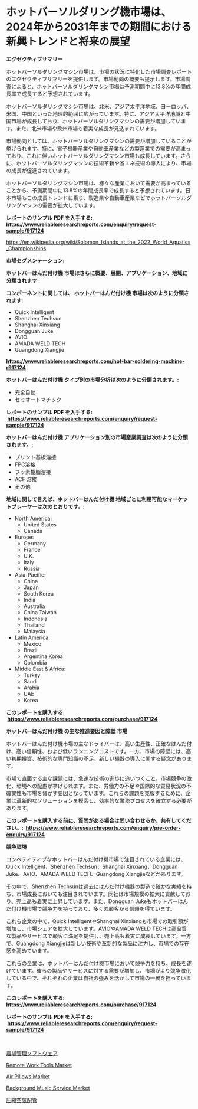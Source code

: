 <p><h1>ホットバーソルダリング機市場は、2024年から2031年までの期間における新興トレンドと将来の展望</h1></p><p><strong>エグゼクティブサマリー</strong></p>
<p><p>ホットバーソルダリングマシン市場は、市場の状況に特化した市場調査レポートのエグゼクティブサマリーを提供します。市場動向の概要も提示します。市場調査によると、ホットバーソルダリングマシン市場は予測期間中に13.8%の年間成長率で成長すると予想されています。</p><p>ホットバーソルダリングマシン市場は、北米、アジア太平洋地域、ヨーロッパ、米国、中国といった地理的範囲に広がっています。特に、アジア太平洋地域と中国市場が成長しており、ホットバーソルダリングマシンの需要が増加しています。また、北米市場や欧州市場も着実な成長が見込まれています。</p><p>市場動向としては、ホットバーソルダリングマシンの需要が増加していることが挙げられます。特に、電子機器産業や自動車産業などの製造業での需要が高まっており、これに伴いホットバーソルダリングマシン市場も成長しています。さらに、ホットバーソルダリングマシンの技術革新や省エネ技術の導入により、市場の成長が促進されています。</p><p>ホットバーソルダリングマシン市場は、様々な産業において需要が高まっていることから、予測期間中に13.8%の年間成長率で成長すると予想されています。日本市場もこの成長トレンドに乗り、製造業や自動車産業などでホットバーソルダリングマシンの需要が拡大しています。</p></p>
<p><strong>レポートのサンプル PDF を入手する: <a href="https://www.reliableresearchreports.com/enquiry/request-sample/917124">https://www.reliableresearchreports.com/enquiry/request-sample/917124</a></strong></p>
<p><a href="https://en.wikipedia.org/wiki/Solomon_Islands_at_the_2022_World_Aquatics_Championships">https://en.wikipedia.org/wiki/Solomon_Islands_at_the_2022_World_Aquatics_Championships</a></p>
<p><strong>市場セグメンテーション:</strong></p>
<p><strong> ホットバーはんだ付け機 市場はさらに概要、展開、アプリケーション、地域に分類されます :</strong></p>
<p><strong>コンポーネントに関しては、 ホットバーはんだ付け機 市場は次のように分類されます: &nbsp;</strong></p>
<p><ul><li>Quick Intelligent</li><li>Shenzhen Techsun</li><li>Shanghai Xinxiang</li><li>Dongguan Juke</li><li>AVIO</li><li>AMADA WELD TECH</li><li>Guangdong Xiangjie</li></ul></p>
<p><strong><a href="https://www.reliableresearchreports.com/hot-bar-soldering-machine-r917124">https://www.reliableresearchreports.com/hot-bar-soldering-machine-r917124</a></strong></p>
<p><strong> ホットバーはんだ付け機 タイプ別の市場分析は次のように分類されます。:</strong></p>
<p><ul><li>完全自動</li><li>セミオートマチック</li></ul></p>
<p><strong>レポートのサンプル PDF を入手する: &nbsp;<a href="https://www.reliableresearchreports.com/enquiry/request-sample/917124">https://www.reliableresearchreports.com/enquiry/request-sample/917124</a></strong></p>
<p><strong> ホットバーはんだ付け機 アプリケーション別の市場産業調査は次のように分類されます。:</strong></p>
<p><ul><li>プリント基板溶接</li><li>FPC溶接</li><li>フッ素樹脂溶接</li><li>ACF 溶接</li><li>その他</li></ul></p>
<p><strong>地域に関して言えば、ホットバーはんだ付け機 地域ごとに利用可能なマーケットプレーヤーは次のとおりです。:</strong></p>
<p><ul>
    <li>
        North America:
        <ul>
            <li>United States</li>
            <li>Canada</li>
        </ul>
    </li>
    <li>
        Europe:
        <ul>
            <li>Germany</li>
            <li>France</li>
            <li>U.K.</li>
            <li>Italy</li>
            <li>Russia</li>
        </ul>
    </li>
    <li>
        Asia-Pacific:
        <ul>
            <li>China</li>
            <li>Japan</li>
            <li>South Korea</li>
            <li>India</li>
            <li>Australia</li>
            <li>China Taiwan</li>
            <li>Indonesia</li>
            <li>Thailand</li>
            <li>Malaysia</li>
        </ul>
    </li>
    <li>
        Latin America:
        <ul>
            <li>Mexico</li>
            <li>Brazil</li>
            <li>Argentina Korea</li>
            <li>Colombia</li>
        </ul>
    </li>
    <li>
        Middle East & Africa:
        <ul>
            <li>Turkey</li>
            <li>Saudi</li>
            <li>Arabia</li>
            <li>UAE</li>
            <li>Korea</li>
        </ul>
    </li>
    </ul></p>
<p><strong>このレポートを購入する: &nbsp;<a href="https://www.reliableresearchreports.com/purchase/917124">https://www.reliableresearchreports.com/purchase/917124</a></strong></p>
<p><strong>ホットバーはんだ付け機 の主な推進要因と障壁 市場</strong></p>
<p><p>ホットバーはんだ付け機市場の主なドライバーは、高い生産性、正確なはんだ付け、高い信頼性、および低いランニングコストです。一方、市場の障壁には、高い初期投資、技術的な専門知識の不足、新しい機器の導入に関する疑念があります。</p><p>市場で直面する主な課題には、急速な技術の進歩に追いつくこと、市場競争の激化、環境への配慮が挙げられます。また、労働力の不足や国際的な貿易状況の不確実性も市場を脅かす要因となっています。これらの課題を克服するために、企業は革新的なソリューションを模索し、効率的な業務プロセスを確立する必要があります。</p></p>
<p><strong>このレポートを購入する前に、質問がある場合は問い合わせるか、共有してください。:&nbsp; <a href="https://www.reliableresearchreports.com/enquiry/pre-order-enquiry/917124">https://www.reliableresearchreports.com/enquiry/pre-order-enquiry/917124</a></strong></p>
<p><strong>競争環境</strong></p>
<p><p>コンペティティブなホットバーはんだ付け機市場で注目されている企業には、Quick Intelligent、Shenzhen Techsun、Shanghai Xinxiang、Dongguan Juke、AVIO、AMADA WELD TECH、Guangdong Xiangjieなどがあります。</p><p>その中で、Shenzhen Techsunは過去にはんだ付け機器の製造で確かな実績を持ち、市場成長においても注目されています。同社は市場規模の拡大に貢献しており、売上高も着実に上昇しています。また、Dongguan Jukeもホットバーはんだ付け機市場で競争力を持っており、多くの顧客から信頼を得ています。</p><p>これら企業の中で、Quick IntelligentやShanghai Xinxiangも市場での取引額が増加し、市場シェアを拡大しています。AVIOやAMADA WELD TECHは高品質な製品やサービスで顧客に満足を提供し、売上高も着実に成長しています。一方で、Guangdong Xiangjieは新しい技術や革新的な製品に注力し、市場での存在感を高めています。</p><p>これらの企業は、ホットバーはんだ付け機市場において競争力を持ち、成長を遂げています。彼らの製品やサービスに対する需要が増加し、市場がより競争激化している中で、それぞれの企業は自社の強みを活かして市場の一翼を担っています。</p></p>
<p><strong>このレポートを購入する: &nbsp; <a href="https://www.reliableresearchreports.com/purchase/917124">https://www.reliableresearchreports.com/purchase/917124</a></strong></p>
<p><strong>レポートのサンプル PDF を入手する: &nbsp;<a href="https://www.reliableresearchreports.com/enquiry/request-sample/917124">https://www.reliableresearchreports.com/enquiry/request-sample/917124</a></strong><strong></strong></p>
<p>&nbsp;</p>
<p><p><a href="https://github.com/RandallRunte2023/Market-Research-Report-List-2/blob/main/602465223404.md">農場管理ソフトウェア</a></p><p><a href="https://github.com/sifatuddin25/Market-Research-Report-List-1/blob/main/remote-work-tools-market.md">Remote Work Tools Market</a></p><p><a href="https://medium.com/@luke.russell779/air-pillows-market-size-share-trends-analysis-report-by-end-use-packaging-food-577058b2c149">Air Pillows Market</a></p><p><a href="https://github.com/wrwgzwbr35/Market-Research-Report-List-1/blob/main/background-music-service-market.md">Background Music Service Market</a></p><p><a href="https://github.com/DanykaKilback/Market-Research-Report-List-2/blob/main/289961423405.md">圧縮空気配管</a></p></p>